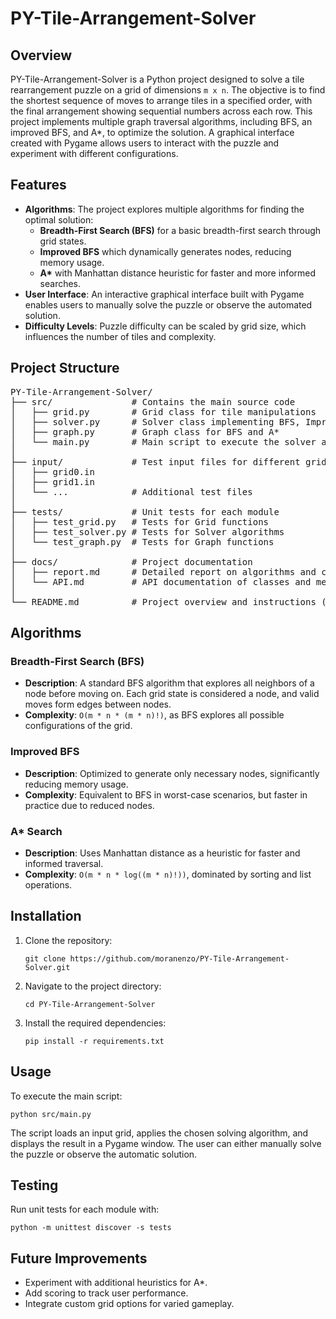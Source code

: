 <h1>PY-Tile-Arrangement-Solver</h1>

<h2>Overview</h2>
<p>PY-Tile-Arrangement-Solver is a Python project designed to solve a tile rearrangement puzzle on a grid of dimensions <code>m x n</code>. The objective is to find the shortest sequence of moves to arrange tiles in a specified order, with the final arrangement showing sequential numbers across each row. This project implements multiple graph traversal algorithms, including BFS, an improved BFS, and A*, to optimize the solution. A graphical interface created with Pygame allows users to interact with the puzzle and experiment with different configurations.</p>

<h2>Features</h2>
<ul>
  <li><strong>Algorithms</strong>: The project explores multiple algorithms for finding the optimal solution:
    <ul>
      <li><strong>Breadth-First Search (BFS)</strong> for a basic breadth-first search through grid states.</li>
      <li><strong>Improved BFS</strong> which dynamically generates nodes, reducing memory usage.</li>
      <li><strong>A*</strong> with Manhattan distance heuristic for faster and more informed searches.</li>
    </ul>
  </li>
  <li><strong>User Interface</strong>: An interactive graphical interface built with Pygame enables users to manually solve the puzzle or observe the automated solution.</li>
  <li><strong>Difficulty Levels</strong>: Puzzle difficulty can be scaled by grid size, which influences the number of tiles and complexity.</li>
</ul>

<h2>Project Structure</h2>
<pre>
PY-Tile-Arrangement-Solver/
├── src/               # Contains the main source code
│   ├── grid.py        # Grid class for tile manipulations
│   ├── solver.py      # Solver class implementing BFS, Improved BFS, and A*
│   ├── graph.py       # Graph class for BFS and A*
│   └── main.py        # Main script to execute the solver and visualize results
│
├── input/             # Test input files for different grid configurations
│   ├── grid0.in
│   ├── grid1.in
│   └── ...            # Additional test files
│
├── tests/             # Unit tests for each module
│   ├── test_grid.py   # Tests for Grid functions
│   ├── test_solver.py # Tests for Solver algorithms
│   └── test_graph.py  # Tests for Graph functions
│
├── docs/              # Project documentation
│   ├── report.md      # Detailed report on algorithms and complexity analysis
│   └── API.md         # API documentation of classes and methods
│
└── README.md          # Project overview and instructions (this file)
</pre>

<h2>Algorithms</h2>

<h3>Breadth-First Search (BFS)</h3>
<ul>
  <li><strong>Description</strong>: A standard BFS algorithm that explores all neighbors of a node before moving on. Each grid state is considered a node, and valid moves form edges between nodes.</li>
  <li><strong>Complexity</strong>: <code>O(m * n * (m * n)!)</code>, as BFS explores all possible configurations of the grid.</li>
</ul>

<h3>Improved BFS</h3>
<ul>
  <li><strong>Description</strong>: Optimized to generate only necessary nodes, significantly reducing memory usage.</li>
  <li><strong>Complexity</strong>: Equivalent to BFS in worst-case scenarios, but faster in practice due to reduced nodes.</li>
</ul>

<h3>A* Search</h3>
<ul>
  <li><strong>Description</strong>: Uses Manhattan distance as a heuristic for faster and informed traversal.</li>
  <li><strong>Complexity</strong>: <code>O(m * n * log((m * n)!))</code>, dominated by sorting and list operations.</li>
</ul>

<h2>Installation</h2>
<ol>
  <li>Clone the repository:
    <pre><code>git clone https://github.com/moranenzo/PY-Tile-Arrangement-Solver.git</code></pre>
  </li>
  <li>Navigate to the project directory:
    <pre><code>cd PY-Tile-Arrangement-Solver</code></pre>
  </li>
  <li>Install the required dependencies:
    <pre><code>pip install -r requirements.txt</code></pre>
  </li>
</ol>

<h2>Usage</h2>
<p>To execute the main script:</p>
<pre><code>python src/main.py</code></pre>
<p>The script loads an input grid, applies the chosen solving algorithm, and displays the result in a Pygame window. The user can either manually solve the puzzle or observe the automatic solution.</p>

<h2>Testing</h2>
<p>Run unit tests for each module with:</p>
<pre><code>python -m unittest discover -s tests</code></pre>

<h2>Future Improvements</h2>
<ul>
  <li>Experiment with additional heuristics for A*.</li>
  <li>Add scoring to track user performance.</li>
  <li>Integrate custom grid options for varied gameplay.</li>
</ul>
